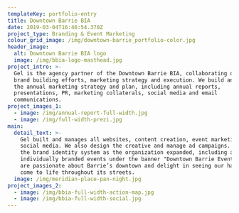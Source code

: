```yaml
---
templateKey: portfolio-entry
title: Downtown Barrie BIA
date: 2019-03-04T16:46:54.370Z
project_type: Branding & Event Marketing
colour_grid_image: /img/downtown-barrie_portfolio-color.jpg
header_image:
  alt: Downtown Barrie BIA logo
  image: /img/bbia-logo-masthead.jpg
project_intro: >-
  Gel is the agency partner of the Downtown Barrie BIA, collaborating on all
  brand building efforts, marketing strategy and execution. We build and execute
  the annual marketing strategy and plan, including annual reports,
  presentations, PR, marketing collaterals, social media and email
  communications.
project_images_1:
  - image: /img/annual-report-full-width.jpg
  - image: /img/full-width-prezi.jpg
main:
  detail_text: >-
    Gel built and manages all websites, content creation, event marketing, and
    social media. We also design the creative and manage ad campaigns. We built
    the brand identity system as the organization expanded, including a suite of
    individually branded events under the banner "Downtown Barrie Events." We
    are passionate about Barrie’s downtown and delight in seeing our hard work
    come to life throughout its streets. 
  image: /img/meridian-place-pan-night.jpg
project_images_2:
  - image: /img/bbia-full-width-action-map.jpg
  - image: /img/bbia-full-width-social.jpg
---
```


